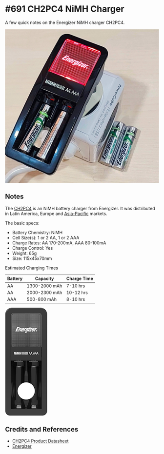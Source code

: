 # #691 CH2PC4 NiMH Charger

A few quick notes on the Energizer NiMH charger CH2PC4.

![Build](./assets/CH2PC4_build.jpg?raw=true)

## Notes

The [CH2PC4](https://data.energizer.com/pdfs/ch2pc4_emea.pdf) is an NiMH battery charger
from Energizer. It was distributed in Latin America, Europe and [Asia-Pacific](https://data.energizer.com/asiapacific#search) markets.

The basic specs:

* Battery Chemistry: NiMH
* Cell Size(s): 1 or 2 AA, 1 or 2 AAA
* Charge Rates: AA 170-200mA, AAA 80-100mA
* Charge Control: Yes
* Weight: 65g
* Size: 115x45x70mm

Estimated Charging Times

| Battery | Capacity      | Charge Time |
|---------|---------------|-------------|
| AA      | 1300-2000 mAh | 7-10 hrs    |
| AA      | 2000-2300 mAh | 10-12 hrs   |
| AAA     | 500-800 mAh   | 8-10 hrs    |

![CH2PC4_EMEA](./assets/CH2PC4_EMEA.jpg?raw=true)

## Credits and References

* [CH2PC4 Product Datasheet](https://data.energizer.com/pdfs/ch2pc4_emea.pdf)
* [Energizer](https://www.energizer.com/)
